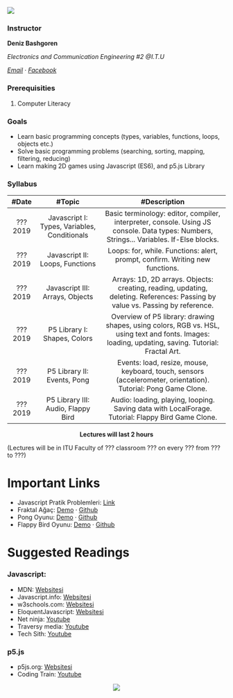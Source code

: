 ![](https://upload.wikimedia.org/wikipedia/commons/thumb/6/6a/JavaScript-logo.png/600px-JavaScript-logo.png)




### Instructor

**Deniz Bashgoren**

*Electronics and Communication Engineering #2 @I.T.U*

[*Email*](mailto:bashgoren18@itu.edu.tr) ·
[*Facebook*](https://fb.com/deniz.basgoren.50)

### Prerequisities
1. Computer Literacy

### Goals
* Learn basic programming concepts (types, variables, functions, loops, objects etc.)
* Solve basic programming problems (searching, sorting, mapping, filtering, reducing)
* Learn making 2D games using Javascript (ES6), and p5.js Library

### Syllabus

|  #Date |  #Topic  | #Description  |
| :------------: | :------------: | :------------: |
| ??? 2019 | Javascript I: Types, Variables, Conditionals | Basic terminology: editor, compiler, interpreter, console. Using JS console. Data types: Numbers, Strings... Variables. If-Else blocks. |
| ??? 2019  | Javascript II: Loops, Functions  | Loops: for, while. Functions: alert, prompt, confirm. Writing new functions.  |
| ??? 2019  | Javascript III: Arrays, Objects  | Arrays: 1D, 2D arrays. Objects: creating, reading, updating, deleting. References: Passing by value vs. Passing by reference.  |
| ??? 2019  | P5 Library I: Shapes, Colors  | Overview of P5 library: drawing shapes, using colors, RGB vs. HSL, using text and fonts. Images: loading, updating, saving. Tutorial: Fractal Art.  |
| ??? 2019  | P5 Library II: Events, Pong | Events: load, resize, mouse, keyboard, touch, sensors (accelerometer, orientation). Tutorial: Pong Game Clone.  |
| ??? 2019  |  P5 Library III: Audio, Flappy Bird | Audio: loading, playing, looping. Saving data with LocalForage. Tutorial: Flappy Bird Game Clone. |


<p align="center"><b>Lectures will last 2 hours</b></p>

(Lectures will be in ITU Faculty of ??? classroom ??? on every ??? from ??? to ???)

# Important Links

* Javascript Pratik Problemleri: [Link](https://denizbasgoren.github.io/ITU-ACM-19-20-Introduction-to-Programming-with-Javascript-Course/js)
* Fraktal Ağaç: [Demo](https://denizbasgoren.github.io/ITU-ACM-19-20-Introduction-to-Programming-with-Javascript-Course/fractal) ·
[Github](https://github.com/denizbasgoren/ITU-ACM-19-20-Introduction-to-Programming-with-Javascript-Course/tree/master/fractal)
* Pong Oyunu: [Demo](https://denizbasgoren.github.io/ITU-ACM-19-20-Introduction-to-Programming-with-Javascript-Course/pong) ·
[Github](https://github.com/denizbasgoren/ITU-ACM-19-20-Introduction-to-Programming-with-Javascript-Course/tree/master/pong)
* Flappy Bird Oyunu: [Demo](https://denizbasgoren.github.io/ITU-ACM-19-20-Introduction-to-Programming-with-Javascript-Course/flappy) ·
[Github](https://github.com/denizbasgoren/ITU-ACM-19-20-Introduction-to-Programming-with-Javascript-Course/tree/master/flappy)

# Suggested Readings

### Javascript:
* MDN: [Websitesi](https://developer.mozilla.org/en-US/docs/Web/JavaScript)
* Javascript.info: [Websitesi](https://javascript.info)
* w3schools.com: [Websitesi](https://www.w3schools.com/js/)
* EloquentJavascript: [Websitesi](https://p5js.org/reference/)
* Net ninja: [Youtube](https://www.youtube.com/watch?v=qoSksQ4s_hg&list=PL4cUxeGkcC9i9Ae2D9Ee1RvylH38dKuET)
* Traversy media: [Youtube](https://www.youtube.com/playlist?list=PLillGF-RfqbbnEGy3ROiLWk7JMCuSyQtX)
* Tech Sith: [Youtube](https://www.youtube.com/watch?v=8LbQc9v86IU&list=PL7pEw9n3GkoUyw6qAFlX29Bfci0uRm-Gu)

### p5.js
* p5js.org: [Websitesi](https://p5js.org/reference/)
* Coding Train: [Youtube](https://www.youtube.com/playlist?list=PLRqwX-V7Uu6Zy51Q-x9tMWIv9cueOFTFA)


<p align="center">
  <a href="//ituacm.com" target="_blank">
    <img src="https://ituacm.com/wp-content/uploads/2017/08/itu-logo.png">
  </a>
</p>
